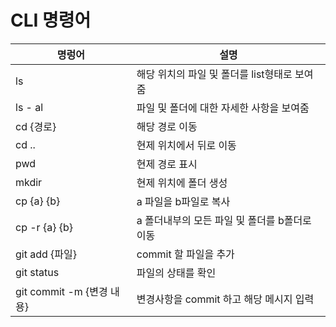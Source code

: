 # CLI 명령어  





| 명렁어 | 설명 |
| --------------------------------------------------- | ----- |
| ls | 해당 위치의 파일 및 폴더를 list형태로 보여줌 |
| ls - al | 파일 및 폴더에 대한 자세한 사항을 보여줌 |
| cd {경로} | 해당 경로 이동 |
| cd .. | 현제 위치에서 뒤로 이동 |
| pwd | 현제 경로 표시 |
| mkdir | 현제 위치에 폴더 생성 |
| cp {a} {b} | a 파일을 b파일로 복사 |
| cp -r {a} {b} | a 폴더내부의 모든 파일 및 폴더를 b폴더로 이동 |
| git add {파일} | commit 할 파일을 추가 |
| git status | 파일의 상태를 확인 |
| git commit -m {변경 내용} | 변경사항을 commit 하고 해당 메시지 입력 |




